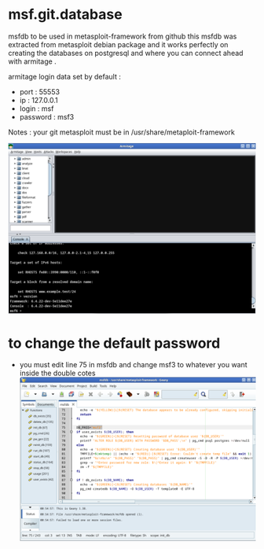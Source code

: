 # msf.git.database

msfdb to be used in metasploit-framework from github
this msfdb was extracted from metasploit debian package and
it works perfectly on creating the databases on postgresql
and where you can connect ahead with armitage .

armitage login data set by default :
- port : 55553
- ip : 127.0.0.1
- login : msf
- password : msf3

Notes : your git metasploit must be in /usr/share/metaploit-framework

![Alt text](https://github.com/peterpt/msf.git.database/blob/main/Armitage_001.png "Armitage")

# to change the default password
- you must edit line 75 in msfdb and change msf3 to whatever you want inside the double cotes
![Alt text](https://github.com/peterpt/msf.git.database/blob/main/pass.png "Change Password")

  
